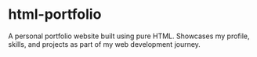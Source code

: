 # html-portfolio
A personal portfolio website built using pure HTML. Showcases my profile, skills, and projects as part of my web development journey.
